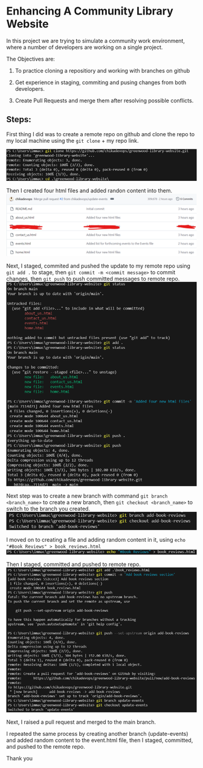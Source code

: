 # Enhancing A Community Library Website

In this project we are trying to simulate a community work environment, where a number of developers are working on  a single project.

The Objectives are:

1.  To practice cloning a repositiory and working with branches on github

2.  Get experience in staging, commiting and pusing changes from both developers.

3. Create Pull Requests and merge them after resolving possible conflicts.

## Steps:

First thing I did was to create a remote repo on github and clone the repo to my local machine using the `git clone` + my repo link.

![git clone](./img/img%201.png)

Then I created four html files and added randon content into them.
![](./img/img%202.png)

Next, I staged, commited and pushed the update to my remote repo using `git add .` to stage, then `git commit -m <commit message>` to commit changes, then `git push` to push committed messages to remote repo.
![](./img/img%203.png)

Next step was to create a new branch with command `git branch <branch_name>` to create a new branch, then `git checkout <branch_name>` to switch to the branch you created.  
![](./img/img%204.png)

I moved on to creating a file and adding random content in it, using `echo "#Book Reviews" > book_reviews.html`
![](./img/img%205.png)

Then I staged, committed and pushed to remote repo.
![](./img/img%206.png)

Next, I raised a pull request and merged to the main branch.

I repeated the same process by creating another branch (update-events) and added random content to the event.html file, then I staged, committed, and pushed to the remote repo.

Thank you
